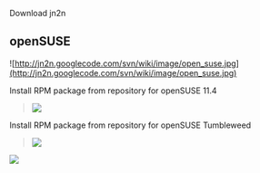 Download jn2n

## openSUSE ##
![http://jn2n.googlecode.com/svn/wiki/image/open_suse.jpg](http://jn2n.googlecode.com/svn/wiki/image/open_suse.jpg)

Install RPM package from repository for openSUSE 11.4

> [![](http://jn2n.googlecode.com/svn/wiki/image/ympbutton.png)](http://software.opensuse.org/ymp/home:Grieff/openSUSE_11.4/jn2n.ymp?base=openSUSE%3A11.4&query=jn2n)

Install RPM package from repository for openSUSE Tumbleweed

> [![](http://jn2n.googlecode.com/svn/wiki/image/ympbutton.png)](http://software.opensuse.org/ymp/home:Grieff/openSUSE_Tumbleweed/jn2n.ymp?base=openSUSE%3A11.4&query=jn2n)



[![](http://www.linuxfoundation.org/20th/images/lf_linux20_webbadge.png)](http://www.linuxfoundation.org/20th)